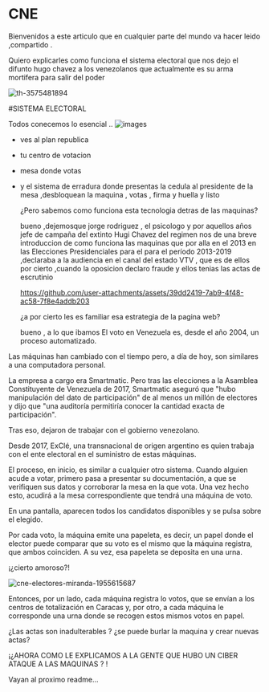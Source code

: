 # CNE


Bienvenidos a este articulo que en cualquier parte del mundo va hacer leido ,compartido .

Quiero explicarles como funciona el sistema electoral que nos dejo el difunto hugo chavez a los venezolanos que actualmente es su arma mortifera para salir del poder 

![th-3575481894](https://github.com/user-attachments/assets/1b597322-1a5f-4f18-9a62-8e7db89468b8)

#SISTEMA ELECTORAL 


Todos conecemos lo esencial .. 
![images](https://github.com/user-attachments/assets/b5e353c1-e867-46cf-82d2-8123424e4cd8)

                    
* ves al plan republica
* tu centro de votacion 
* mesa donde votas 
* y el sistema de erradura donde presentas la cedula al presidente de la mesa ,desbloquean la maquina , votas , firma y huella y listo

  ¿Pero sabemos como funciona esta tecnologia detras de las maquinas?

  bueno ,dejemosque jorge rodriguez , el psicologo y por aquellos años jefe de campaña del extinto Hugi Chavez del regimen nos de una breve   introduccion de como funciona las maquinas
  que por alla en el 2013 en las Elecciones Presidenciales para el para el período 2013-2019 ,declaraba a la audiencia en el canal del estado VTV , que   es de ellos por cierto ,cuando la oposicion declaro fraude y ellos tenias las actas de escrutinio

  

  https://github.com/user-attachments/assets/39dd2419-7ab9-4f48-ac58-7f8e4addb203

  
  ¿a por cierto les es familiar esa estrategia de la pagina web?


  bueno , a lo que ibamos El voto en Venezuela es, desde el año 2004, un proceso automatizado.

Las máquinas han cambiado con el tiempo pero, a día de hoy, son similares a una computadora personal.

La empresa a cargo era Smartmatic. Pero tras las elecciones a la Asamblea Constituyente de Venezuela de 2017, Smartmatic aseguró que "hubo manipulación del dato de participación" de al menos un millón de electores y dijo que "una auditoría permitiría conocer la cantidad exacta de participación".

Tras eso, dejaron de trabajar con el gobierno venezolano.

Desde 2017, ExClé, una transnacional de origen argentino es quien trabaja con el ente electoral en el suministro de estas máquinas.

El proceso, en inicio, es similar a cualquier otro sistema. Cuando alguien acude a votar, primero pasa a presentar su documentación, a que se verifiquen sus datos y corroborar la mesa en la que vota. Una vez hecho esto, acudirá a la mesa correspondiente que tendrá una máquina de voto.

En una pantalla, aparecen todos los candidatos disponibles y se pulsa sobre el elegido.

Por cada voto, la máquina emite una papeleta, es decir, un papel donde el elector puede comparar que su voto es el mismo que la máquina registra, que ambos coinciden. A su vez, esa papeleta se deposita en una urna.

¡¿cierto amoroso?! 

![cne-electores-miranda-1955615687](https://github.com/user-attachments/assets/cc294d6b-9e8c-4bc8-b30b-13125fd9583f)


Entonces, por un lado, cada máquina registra lo votos, que se envían a los centros de totalización en Caracas y, por otro, a cada máquina le corresponde una urna donde se recogen estos mismos votos en papel.

¿Las actas son inadulterables ?
¿se puede burlar la maquina y crear nuevas actas?

¡¿AHORA COMO LE EXPLICAMOS A LA GENTE QUE HUBO UN CIBER ATAQUE A LAS MAQUINAS ? !


Vayan al proximo readme...



  
